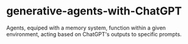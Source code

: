 # generative-agents-with-ChatGPT
Agents, equiped with a memory system, function within a given environment, acting based on ChatGPT's outputs to specific prompts.
